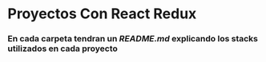 # Proyectos Con React Redux

### En cada carpeta tendran un *README.md* explicando los stacks utilizados en cada proyecto